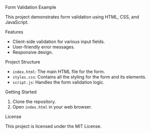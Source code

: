 Form Validation Example

This project demonstrates form validation using HTML, CSS, and JavaScript.

Features

- Client-side validation for various input fields.
- User-friendly error messages.
- Responsive design.

Project Structure

- `index.html`: The main HTML file for the form.
- `styles.css`: Contains all the styling for the form and its elements.
- `script.js`: Handles the form validation logic.

Getting Started

1.  Clone the repository.
2.  Open `index.html` in your web browser.

License

This project is licensed under the MIT License.
